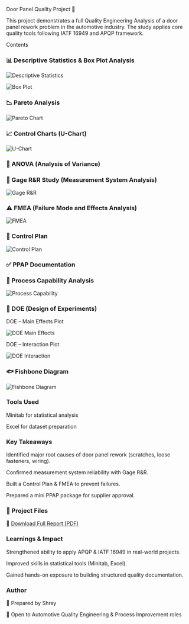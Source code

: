 Door Panel Quality Project 🚗

This project demonstrates a full Quality Engineering Analysis of a door panel rework problem in the automotive industry.
The study applies core quality tools following IATF 16949 and APQP framework.

Contents

### 📊 Descriptive Statistics & Box Plot Analysis


![Descriptive Statistics](./descriptive_statistics.png)


![Box Plot](./box_plot.png)


### 📉 Pareto Analysis


![Pareto Chart](./pareto_chart.png)



### 📈 Control Charts (U-Chart)


![U-Chart](./u_chart.png)


### 🧪 ANOVA (Analysis of Variance)



### 🔧 Gage R&R Study (Measurement System Analysis)


![Gage R&R](./gage_rr.png)


### ⚠️ FMEA (Failure Mode and Effects Analysis)


![FMEA](./fmea_table.png)


### 📑 Control Plan


![Control Plan](./control_plan.png)


### ✅ PPAP Documentation


### 📏 Process Capability Analysis


![Process Capability](./process_capability.png)


### 🎯 DOE (Design of Experiments)


DOE – Main Effects Plot


![DOE Main Effects](./doe_main_effects.png)


DOE – Interaction Plot


![DOE Interaction](./doe_interaction.png)


### 🐟 Fishbone Diagram


![Fishbone Diagram](./fishbone.png)


### Tools Used

Minitab for statistical analysis

Excel for dataset preparation

### Key Takeaways

Identified major root causes of door panel rework (scratches, loose fasteners, wiring).

Confirmed measurement system reliability with Gage R&R.

Built a Control Plan & FMEA to prevent failures.

Prepared a mini PPAP package for supplier approval.


### 📄 Project Files

📕 [Download Full Report (PDF)](./Final_Door_Panel_Project.pdf)


### Learnings & Impact

Strengthened ability to apply APQP & IATF 16949 in real-world projects.

Improved skills in statistical tools (Minitab, Excel).

Gained hands-on exposure to building structured quality documentation.


### Author

👤 Prepared by Shrey

🚀 Open to Automotive Quality Engineering & Process Improvement roles
